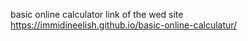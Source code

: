 basic online calculator
link of the wed site https://immidineelish.github.io/basic-online-calculatur/
